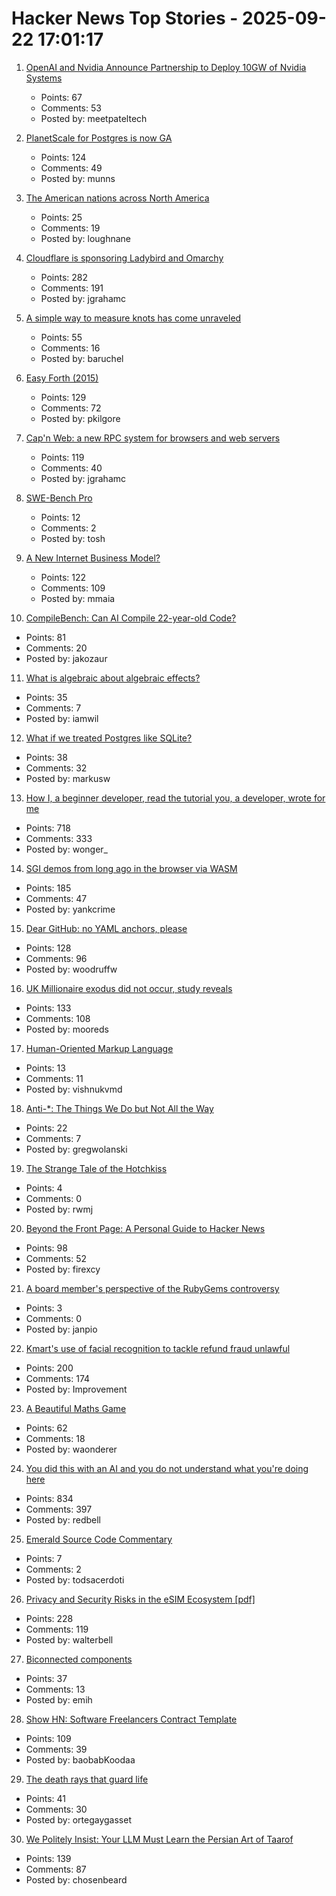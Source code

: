 # Hacker News Top Stories - 2025-09-22 17:01:17

1. [OpenAI and Nvidia Announce Partnership to Deploy 10GW of Nvidia Systems](https://openai.com/index/openai-nvidia-systems-partnership/)
   - Points: 67
   - Comments: 53
   - Posted by: meetpateltech

2. [PlanetScale for Postgres is now GA](https://planetscale.com/blog/planetscale-for-postgres-is-generally-available)
   - Points: 124
   - Comments: 49
   - Posted by: munns

3. [The American nations across North America](https://colinwoodard.com/new-map-the-american-nations-regions-across-north-america/)
   - Points: 25
   - Comments: 19
   - Posted by: loughnane

4. [Cloudflare is sponsoring Ladybird and Omarchy](https://blog.cloudflare.com/supporting-the-future-of-the-open-web/)
   - Points: 282
   - Comments: 191
   - Posted by: jgrahamc

5. [A simple way to measure knots has come unraveled](https://www.quantamagazine.org/a-simple-way-to-measure-knots-has-come-unraveled-20250922/)
   - Points: 55
   - Comments: 16
   - Posted by: baruchel

6. [Easy Forth (2015)](https://skilldrick.github.io/easyforth/)
   - Points: 129
   - Comments: 72
   - Posted by: pkilgore

7. [Cap'n Web: a new RPC system for browsers and web servers](https://blog.cloudflare.com/capnweb-javascript-rpc-library/)
   - Points: 119
   - Comments: 40
   - Posted by: jgrahamc

8. [SWE-Bench Pro](https://github.com/scaleapi/SWE-bench_Pro-os)
   - Points: 12
   - Comments: 2
   - Posted by: tosh

9. [A New Internet Business Model?](https://blog.cloudflare.com/cloudflare-2025-annual-founders-letter/)
   - Points: 122
   - Comments: 109
   - Posted by: mmaia

10. [CompileBench: Can AI Compile 22-year-old Code?](https://quesma.com/blog/introducing-compilebench/)
   - Points: 81
   - Comments: 20
   - Posted by: jakozaur

11. [What is algebraic about algebraic effects?](https://interjectedfuture.com/what-is-algebraic-about-algebraic-effects/)
   - Points: 35
   - Comments: 7
   - Posted by: iamwil

12. [What if we treated Postgres like SQLite?](https://www.maragu.dev/blog/what-if-we-treated-postgres-like-sqlite)
   - Points: 38
   - Comments: 32
   - Posted by: markusw

13. [How I, a beginner developer, read the tutorial you, a developer, wrote for me](https://anniemueller.com/posts/how-i-a-non-developer-read-the-tutorial-you-a-developer-wrote-for-me-a-beginner)
   - Points: 718
   - Comments: 333
   - Posted by: wonger_

14. [SGI demos from long ago in the browser via WASM](https://github.com/sgi-demos)
   - Points: 185
   - Comments: 47
   - Posted by: yankcrime

15. [Dear GitHub: no YAML anchors, please](https://blog.yossarian.net/2025/09/22/dear-github-no-yaml-anchors)
   - Points: 128
   - Comments: 96
   - Posted by: woodruffw

16. [UK Millionaire exodus did not occur, study reveals](https://taxjustice.net/press/millionaire-exodus-did-not-occur-study-reveals/)
   - Points: 133
   - Comments: 108
   - Posted by: mooreds

17. [Human-Oriented Markup Language](https://huml.io/)
   - Points: 13
   - Comments: 11
   - Posted by: vishnukvmd

18. [Anti-*: The Things We Do but Not All the Way](https://blog.jim-nielsen.com/2025/my-antis/)
   - Points: 22
   - Comments: 7
   - Posted by: gregwolanski

19. [The Strange Tale of the Hotchkiss](https://www.edrdg.org/~jwb/mondir/hotchkiss.html)
   - Points: 4
   - Comments: 0
   - Posted by: rwmj

20. [Beyond the Front Page: A Personal Guide to Hacker News](https://hsu.cy/2025/09/how-to-read-hn/)
   - Points: 98
   - Comments: 52
   - Posted by: firexcy

21. [A board member's perspective of the RubyGems controversy](https://apiguy.substack.com/p/a-board-members-perspective-of-the)
   - Points: 3
   - Comments: 0
   - Posted by: janpio

22. [Kmart's use of facial recognition to tackle refund fraud unlawful](https://www.oaic.gov.au/news/media-centre/18-kmarts-use-of-facial-recognition-to-tackle-refund-fraud-unlawful,-privacy-commissioner-finds)
   - Points: 200
   - Comments: 174
   - Posted by: Improvement

23. [A Beautiful Maths Game](https://sinerider.com/)
   - Points: 62
   - Comments: 18
   - Posted by: waonderer

24. [You did this with an AI and you do not understand what you're doing here](https://hackerone.com/reports/3340109)
   - Points: 834
   - Comments: 397
   - Posted by: redbell

25. [Emerald Source Code Commentary](https://0xabad1dea.github.io/emeraldscc/)
   - Points: 7
   - Comments: 2
   - Posted by: todsacerdoti

26. [Privacy and Security Risks in the eSIM Ecosystem [pdf]](https://www.usenix.org/system/files/usenixsecurity25-motallebighomi.pdf)
   - Points: 228
   - Comments: 119
   - Posted by: walterbell

27. [Biconnected components](https://emi-h.com/articles/bcc.html)
   - Points: 37
   - Comments: 13
   - Posted by: emih

28. [Show HN: Software Freelancers Contract Template](https://sopimusgeneraattori.ohjelmistofriikit.fi/?lang=en)
   - Points: 109
   - Comments: 39
   - Posted by: baobabKoodaa

29. [The death rays that guard life](https://worksinprogress.co/issue/the-death-rays-that-guard-life/)
   - Points: 41
   - Comments: 30
   - Posted by: ortegaygasset

30. [We Politely Insist: Your LLM Must Learn the Persian Art of Taarof](https://arxiv.org/abs/2509.01035)
   - Points: 139
   - Comments: 87
   - Posted by: chosenbeard

